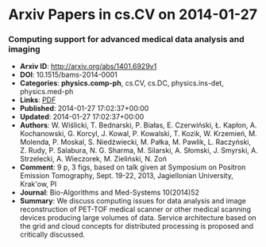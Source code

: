 # Arxiv Papers in cs.CV on 2014-01-27
### Computing support for advanced medical data analysis and imaging
- **Arxiv ID**: http://arxiv.org/abs/1401.6929v1
- **DOI**: 10.1515/bams-2014-0001
- **Categories**: **physics.comp-ph**, cs.CV, cs.DC, physics.ins-det, physics.med-ph
- **Links**: [PDF](http://arxiv.org/pdf/1401.6929v1)
- **Published**: 2014-01-27 17:02:37+00:00
- **Updated**: 2014-01-27 17:02:37+00:00
- **Authors**: W. Wiślicki, T. Bednarski, P. Białas, E. Czerwiński, Ł. Kapłon, A. Kochanowski, G. Korcyl, J. Kowal, P. Kowalski, T. Kozik, W. Krzemień, M. Molenda, P. Moskal, S. Niedźwiecki, M. Pałka, M. Pawlik, L. Raczyński, Z. Rudy, P. Salabura, N. G. Sharma, M. Silarski, A. Słomski, J. Smyrski, A. Strzelecki, A. Wieczorek, M. Zieliński, N. Zoń
- **Comment**: 9 p, 3 figs, based on talk given at Symposium on Positron Emission
  Tomography, Sept. 19-22, 2013, Jagiellonian University, Krak\'ow, Pl
- **Journal**: Bio-Algorithms and Med-Systems 10(2014)52
- **Summary**: We discuss computing issues for data analysis and image reconstruction of PET-TOF medical scanner or other medical scanning devices producing large volumes of data. Service architecture based on the grid and cloud concepts for distributed processing is proposed and critically discussed.



